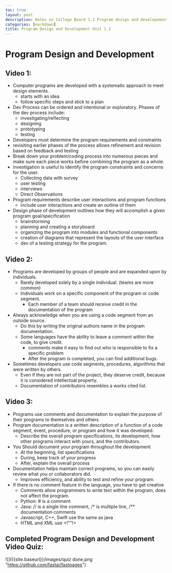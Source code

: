 ```yaml
---
toc: true
layout: post
description: Notes on College Board 1.3 Program design and developement and quiz
categories: [markdown]
title: Program Design and Development Unit 1.3
---
```


# Program Design and Development

## Video 1: 
- Computer programs are developed with a systematic approach to meet design elements.
    - starts with an idea
    - follow specific steps and stick to a plan
- Dev Process can be ordered and intentional or exploratory. 
Phases of the dev process include:
    - investigating/reflecting
    - designing
    - prototyping
    - testing
- Developers must determine the program requirements and constraints
- revisiting earlier phases of the process allows refinement and revision based on feedback and testing
- Break down your problem/coding process into numerous pieces and make sure each piece works before combining the program as a whole.
- investigation is useful to identify the program constraints and concerns for the user.
    - Collecting data with survey
    - user testing
    - interviews
    - Direct Observations 
- Program requirements describe user interactions and program functions 
    - include user interactions and create an outline of them
- Design phase of development outlines how they will accomplish a given program goal/specification
    - brainstorming
    - planning and creating a storyboard
    - organizing the program into modules and functional components
    - creation of diagrams that represent the layouts of the user interface
    - dev of a testing strategy for the program.

## Video 2:
- Programs are developed by groups of people and are expanded upon by individuals.
    - Rarely developed solely by a single individual. (teams are more common)
    - Individuals work on a specific component of the program or code segment.
        - Each member of a team should receive credit in the documentation of the program
- Always acknowledge when you are using a code segment from an outside source.
    - Do this by writing the original authors name in the program documentation.
    - Some languages have the ability to leave a comment within the code, to give credit.
        - comments make it easy to find out who is responsible to fix a specific problem
        - After the program is completed, you can find additional bugs.
- Sometimes developers use code segments, procedures, algorithms that were written by others.
    - Even if they are not part of the project, they deserve credit, because it is considered intellectual property. 
    - Documentation of contributors resembles a works cited list.

## Video 3: 
- Programs use comments and documentation to explain the purpose of their programs to themselves and others
- Program documentation is a written description of a function of a code segment, event, procedure, or program and how it was developed.
    - Describe the overall program specifications, its development, how other programs interact with yours, and the contributors.
- You Should document your program throughout the development
    - At the beginning, list specifications
    - During, keep track of your progress
    - After, explain the overall  process
- Documentation helps maintain correct programs, so you can easily review what you or collaborators did.
    - Improves efficiency, and ability to test and refine your program.
- If there is no comment feature in the language, you have to get creative
    - Comments allow programmers to write text within the program, does not affect the program.
    - Python: # is a comment
    - Java: // is a single line comment, /* is multiple line, /** documentation comments
    - Javascript, C++, Swift use the same as java
    - HTML and XML use <!""!>



## Completed Program Design and Development Video Quiz:
![]({{site.baseurl}}/images/quiz done.png "https://github.com/fastai/fastpages")
